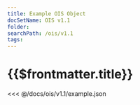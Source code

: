 ```yaml
---
title: Example OIS Object
docSetName: OIS v1.1
folder:
searchPath: /ois/v1.1
tags:
---
```


# {{$frontmatter.title}}

<VersionWarning/>

<<< @/docs/ois/v1.1/example.json
